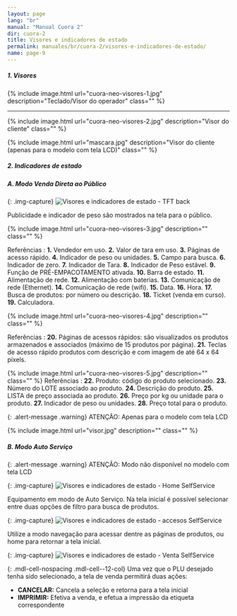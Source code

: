 ```yaml
---
layout: page
lang: "br"
manual: "Manual Cuora 2"
dir: cuora-2
title: Visores e indicadores de estado
permalink: manuales/br/cuora-2/visores-e-indicadores-de-estado/
name: page-9
---
```

##### 1. Visores

{% include image.html url="cuora-neo-visores-1.jpg" description="Teclado/Visor do operador" class="" %}

------

{% include image.html url="cuora-neo-visores-2.jpg" description="Visor do cliente" class="" %}

{% include image.html url="mascara.jpg" description="Visor do cliente (apenas para o modelo com tela LCD)" class="" %}

##### 2. Indicadores de estado

##### A. Modo Venda Direta ao Público

{: .img-capture}
![Visores e indicadores de estado - TFT back](../../../../images/br/cuora-2/cuora-neo-selfservice-publi-back.png "Visores e indicadores de estado -TFT back SelfService")

Publicidade e indicador de peso são mostrados na tela para o público.

{% include image.html url="cuora-neo-visores-3.jpg" description="" class="" %}

Referências
: **1.** Vendedor em uso. **2.** Valor de tara em uso. **3.** Páginas de acesso rápido. **4.** Indicador de peso ou unidades. **5.** Campo para busca. **6.** Indicador de zero. **7.** Indicador  de Tara. **8.** Indicador de Peso estável. **9.** Função de PRÉ-EMPACOTAMENTO ativada. **10.** Barra de estado. **11.** Alimentação de rede. **12.** Alimentação com baterias. **13.** Comunicação de rede (Ethernet). **14.** Comunicação de rede (wifi). **15.** Data. **16.** Hora. **17.** Busca de produtos: por número ou descrição. **18.** Ticket (venda em curso). **19.** Calculadora.

{% include image.html url="cuora-neo-visores-4.jpg" description="" class="" %}

Referências
: **20.** Páginas de acessos rápidos: são visualizados os produtos armazenados e associados (máximo de 15 produtos por página). **21.** Teclas de acesso rápido produtos com descrição e com imagem de até 64 x 64 píxels.

{% include image.html url="cuora-neo-visores-5.jpg" description="" class="" %}
Referências
: **22.** Produto: código do produto selecionado. **23.** Número do LOTE associado ao produto. **24.** Descrição do produto. **25.** LISTA de preço associada ao produto. **26.** Preço por kg ou unidade para o produto. **27.** Indicador de peso ou unidades. **28.** Preço total para o produto.

{: .alert-message .warning} 
ATENÇÃO: Apenas para o modelo com tela LCD

{% include image.html url="visor.jpg" description="" class="" %}

##### B. Modo Auto Serviço

{: .alert-message .warning} 
ATENÇÃO: Modo não disponível no modelo com tela LCD

{: .img-capture}
![Visores e indicadores de estado - Home SelfService](../../../../images/br/cuora-2/cuora-neo-selfservice-principal.png "Visores e indicadores de estado - home SelfService")

Equipamento em modo de Auto Serviço. Na tela inicial é possível selecionar entre duas opções de filtro para busca de produtos.

{: .img-capture}
![Visores e indicadores de estado - accesos SelfService](../../../../images/br/cuora-2/cuora-neo-selfservice-accesos.png "Visores e indicadores de estado - Accesos páginas SelfService")

Utilize a modo navegação para acessar dentre as páginas de produtos, ou home para retornar a tela inicial.

{: .img-capture}
![Visores e indicadores de estado - Venta SelfService](../../../../images/br/cuora-2/cuora-neo-selfservice-plu-seleccionado.png "Visores e indicadores de estado - Venta SelfService")

{: .mdl-cell-nospacing .mdl-cell--12-col}
Uma vez que o PLU desejado tenha sido selecionado, a tela de venda permitirá duas ações:

- **CANCELAR:** Cancela a seleção e retorna para a tela inicial
- **IMPRIMIR:** Efetiva a venda, e efetua a impressão da etiqueta correspondente
